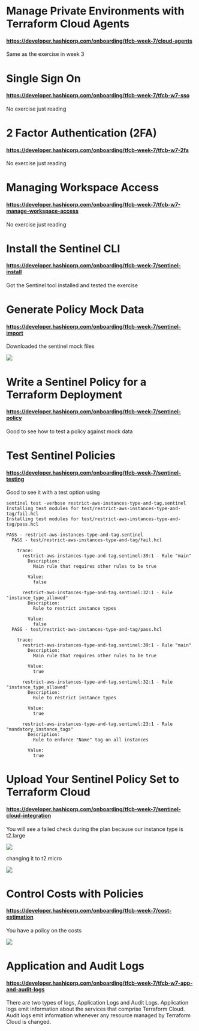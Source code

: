 # Manage Private Environments with Terraform Cloud Agents
#### https://developer.hashicorp.com/onboarding/tfcb-week-7/cloud-agents

Same as the exercise in week 3

# Single Sign On
#### https://developer.hashicorp.com/onboarding/tfcb-week-7/tfcb-w7-sso

No exercise just reading

# 2 Factor Authentication (2FA)
#### https://developer.hashicorp.com/onboarding/tfcb-week-7/tfcb-w7-2fa

No exercise just reading

# Managing Workspace Access
#### https://developer.hashicorp.com/onboarding/tfcb-week-7/tfcb-w7-manage-workspace-access

No exercise just reading

# Install the Sentinel CLI
#### https://developer.hashicorp.com/onboarding/tfcb-week-7/sentinel-install

Got the Sentinel tool installed and tested the exercise

# Generate Policy Mock Data
#### https://developer.hashicorp.com/onboarding/tfcb-week-7/sentinel-import

Downloaded the sentinel mock files    

![](media/20230214165555.png)    

# Write a Sentinel Policy for a Terraform Deployment
#### https://developer.hashicorp.com/onboarding/tfcb-week-7/sentinel-policy

Good to see how to test a policy against mock data

# Test Sentinel Policies
####  https://developer.hashicorp.com/onboarding/tfcb-week-7/sentinel-testing

Good to see it with a test option using

```
sentinel test -verbose restrict-aws-instances-type-and-tag.sentinel
Installing test modules for test/restrict-aws-instances-type-and-tag/fail.hcl
Installing test modules for test/restrict-aws-instances-type-and-tag/pass.hcl

PASS - restrict-aws-instances-type-and-tag.sentinel
  PASS - test/restrict-aws-instances-type-and-tag/fail.hcl

    trace:
      restrict-aws-instances-type-and-tag.sentinel:39:1 - Rule "main"
        Description:
          Main rule that requires other rules to be true

        Value:
          false

      restrict-aws-instances-type-and-tag.sentinel:32:1 - Rule "instance_type_allowed"
        Description:
          Rule to restrict instance types

        Value:
          false
  PASS - test/restrict-aws-instances-type-and-tag/pass.hcl

    trace:
      restrict-aws-instances-type-and-tag.sentinel:39:1 - Rule "main"
        Description:
          Main rule that requires other rules to be true

        Value:
          true

      restrict-aws-instances-type-and-tag.sentinel:32:1 - Rule "instance_type_allowed"
        Description:
          Rule to restrict instance types

        Value:
          true

      restrict-aws-instances-type-and-tag.sentinel:23:1 - Rule "mandatory_instance_tags"
        Description:
          Rule to enforce "Name" tag on all instances

        Value:
          true
```

# Upload Your Sentinel Policy Set to Terraform Cloud
#### https://developer.hashicorp.com/onboarding/tfcb-week-7/sentinel-cloud-integration

You will see a failed check during the plan because our instance type is t2.large

![](media/20230218154434.png)    


changing it to t2.micro  

![](media/20230218154824.png)    

# Control Costs with Policies
#### https://developer.hashicorp.com/onboarding/tfcb-week-7/cost-estimation

You have a policy on the costs

![](media/20230218155447.png)    


# Application and Audit Logs
#### https://developer.hashicorp.com/onboarding/tfcb-week-7/tfcb-w7-app-and-audit-logs

There are two types of logs, Application Logs and Audit Logs. Application logs emit information about the services that comprise Terraform Cloud. Audit logs emit information whenever any resource managed by Terraform Cloud is changed.


